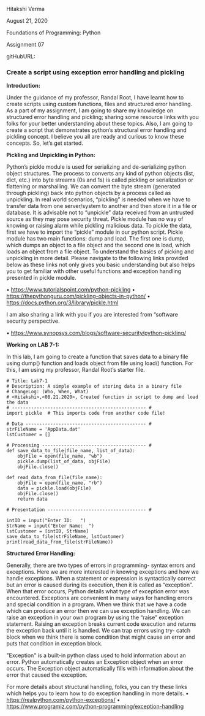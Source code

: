 Hitakshi Verma

August 21, 2020

Foundations of Programming: Python

Assignment 07

gitHubURL:
                                                
  ### Create a script using exception error handling and pickling

**Introduction:**

Under the guidance of my professor, Randal Root, I have learnt how to create scripts using custom functions, files and structured error handling. As a part of my assignment, I am going to share my knowledge on structured error handling and pickling; sharing some resource links with you folks for your better understanding about these topics.
Also, I am going to create a script that demonstrates python’s structural error handling and pickling concept.
I believe you all are ready and curious to know these concepts. So, let’s get started.

**Pickling and Unpickling in Python:**

Python’s pickle module is used for serializing and de-serializing python object structures. The process to converts any kind of python objects (list, dict, etc.) into byte streams (0s and 1s) is called pickling or serialization or flattening or marshalling. We can convert the byte stream (generated through pickling) back into python objects by a process called as unpickling.
In real world scenarios, “pickling” is needed when we have to transfer data from one server/system to another and then store it in a file or database.
It is advisable not to “unpickle” data received from an untrusted source as they may pose security threat. Pickle module has no way of knowing or raising alarm while pickling malicious data.
To pickle the data, first we have to import the “pickle” module in our python script.
Pickle module has two main functions: dump and load. The first one is dump, which dumps an object to a file object and the second one is load, which loads an object from a file object.
To understand the basics of picking and unpickling in more detail. Please navigate to the following links provided below as these links not only gives you basic understanding but also helps you to get familiar with other useful functions and exception handling presented in pickle module.

•	https://www.tutorialspoint.com/python-pickling
•	https://thepythonguru.com/pickling-objects-in-python/ 
•	https://docs.python.org/3/library/pickle.html

I am also sharing a link with you if you are interested from “software security perspective. 

•	https://www.synopsys.com/blogs/software-security/python-pickling/

**Working on LAB 7-1:**

In this lab, I am going to create a function that saves data to a binary file using dump() function and loads object from file using load() function. For this, I am using my professor, Randal Root’s starter file.
```# ------------------------------------------------- #
# Title: Lab7-1
# Description: A simple example of storing data in a binary file
# ChangeLog: (Who, When, What)
# <Hitakshi>,<08.21.2020>, Created function in script to dump and load the data
# ------------------------------------------------- #
import pickle  # This imports code from another code file!

# Data -------------------------------------------- #
strFileName = 'AppData.dat'
lstCustomer = []

# Processing -------------------------------------- #
def save_data_to_file(file_name, list_of_data):
    objFile = open(file_name, "wb")
    pickle.dump(list_of_data, objFile)
    objFile.close()

def read_data_from_file(file_name):
    objFile = open(file_name, "rb")
    data = pickle.load(objFile)
    objFile.close()
    return data

# Presentation ------------------------------------ #

intID = input("Enter ID:   ")
StrName = input("Enter Name:  ")
lstCustomer = [intID, StrName]
save_data_to_file(strFileName, lstCustomer)
print(read_data_from_file(strFileName))
```









**Structured Error Handling:**

Generally, there are two types of errors in programming- syntax errors and exceptions. Here we are more interested in knowing exceptions and how we handle exceptions.
When a statement or expression is syntactically correct but an error is caused during its execution, then it is called as “exception”. When that error occurs, Python details what type of exception error was encountered. Exceptions are convenient in many ways for handling errors and special condition in a program. When we think that we have a code which can produce an error then we can use exception handling. We can raise an exception in your own program by using the “raise” exception statement.
Raising an exception breaks current code execution and returns the exception back until it is handled. We can trap errors using try- catch block when we think there is some condition that might cause an error and puts that condition in exception block.

"Exception" is a built-in python class used to hold information about an error. Python automatically creates an Exception object when an error occurs. The Exception object automatically fills with information about the error that caused the exception.

For more details about structural handling, folks, you can try these links which helps you to learn how to do exception handling in more details. 
•	https://realpython.com/python-exceptions/
•	https://www.programiz.com/python-programming/exception-handling




